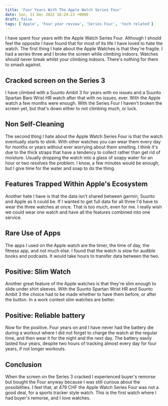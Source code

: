 ```yaml
---
title: 'Four Years With The Apple Watch Series Four'
date: Sun, 11 Dec 2022 16:24:23 +0000
draft: false
tags: ['Apple', 'Four year review', 'Series Four', 'tech related']
---
```


I have spent four years with the Apple Watch Series Four. Although I should feel the opposite I have found that for most of its life I have loved to hate the watch. The first thing I hate about the Apple Watches is that they're fragile. I had a series three and I broke the screen while climbing indoors. Watches should never break whilst your climbing indoors. There's nothing for them to smash against.

Cracked screen on the Series 3
------------------------------

I have climbed with a Suunto Ambit 3 for years with no issues and a Suunto Spartan Baro Wrist HR watch after that with no issues, ever. With the Apple watch a few months were enough. With the Series Four I haven't broken the screen yet, but that's down either to not climbing much, or luck.

Non Self-Cleaning
-----------------

The second thing I hate about the Apple Watch Series Four is that the watch eventually starts to stink. With other watches you can wear them every day for months or years without ever worrying about them smelling. I think it's due to the thick straps that have a tendency to collect rather than get rid of moisture. Usually dropping the watch into a glass of soapy water for an hour or two resolves the problem. I know, a few minutes would be enough, but I give time for the water and soap to do the thing.

Features Trapped Within Apple's Ecosystem
-----------------------------------------

Another hate I have is that the data isn't shared between garmin, Suunto and Apple as it could be. If I wanted to get full data for all three I'd have to wear the three watches at once. That is too much, even for me. I really wish we could wear one watch and have all the features combined into one service.

Rare Use of Apps
----------------

The apps I used on the Apple watch are the timer, the time of day, the fitness app, and not much else. I found that the watch is slow for audible books and podcasts. It would take hours to transfer data between the two.

Positive: Slim Watch
--------------------

Another great feature of the Apple watches is that they're slim enough to slide under shirt sleeves. With the Suunto Spartan Wrist HR and Suunto Ambit 3 the choice had to be made whether to have them before, or after the button. In a work context slim watches are better.

Positive: Reliable battery
--------------------------

Now for the positive. Four years on and I have never had the battery die during a workout where I did not forget to charge the watch at the regular time, and then wear it for the night and the next day. The battery easily lasted four years, despite two hours of tracking almost every day for four years, if not longer workouts.

Conclusion
----------

When the screen on the Series 3 cracked I experienced buyer's remorse but bought the Four anyway because I was still curious about the possibilities. I feel that, at 479 CHF the Apple Watch Series Four was not a good deal, for a sports tracker style watch. This is the first watch where I had buyer's remorse, and I love watches.